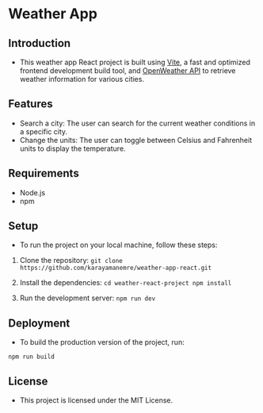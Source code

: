 # Weather App

## Introduction

- This weather app React project is built using [Vite](https://vitejs.dev/), a fast and optimized frontend development build tool, and [OpenWeather API](https://openweathermap.org/api) to retrieve weather information for various cities.

## Features

- Search a city: The user can search for the current weather conditions in a specific city.
- Change the units: The user can toggle between Celsius and Fahrenheit units to display the temperature.

## Requirements

- Node.js
- npm

## Setup

- To run the project on your local machine, follow these steps:

1. Clone the repository:
   `git clone https://github.com/karayamanemre/weather-app-react.git`

2. Install the dependencies:
   `cd weather-react-project
npm install`

3. Run the development server:
   `npm run dev`

## Deployment

- To build the production version of the project, run:

`npm run build`

## License

- This project is licensed under the MIT License.
